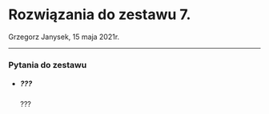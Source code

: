 # Rozwiązania do zestawu 7.
Grzegorz Janysek, 15 maja 2021r.

---

### Pytania do zestawu
-   ##### ???
	???	
